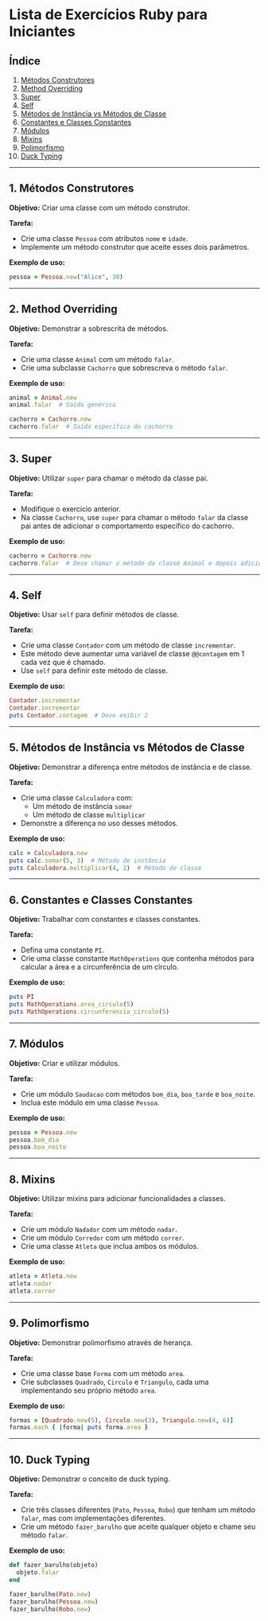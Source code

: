 # Lista de Exercícios Ruby para Iniciantes

## Índice
1. [Métodos Construtores](#1-métodos-construtores)
2. [Method Overriding](#2-method-overriding)
3. [Super](#3-super)
4. [Self](#4-self)
5. [Métodos de Instância vs Métodos de Classe](#5-métodos-de-instância-vs-métodos-de-classe)
6. [Constantes e Classes Constantes](#6-constantes-e-classes-constantes)
7. [Módulos](#7-módulos)
8. [Mixins](#8-mixins)
9. [Polimorfismo](#9-polimorfismo)
10. [Duck Typing](#10-duck-typing)

---

## 1. Métodos Construtores

**Objetivo:** Criar uma classe com um método construtor.

**Tarefa:**
- Crie uma classe `Pessoa` com atributos `nome` e `idade`.
- Implemente um método construtor que aceite esses dois parâmetros.

**Exemplo de uso:**
```ruby
pessoa = Pessoa.new("Alice", 30)
```

---

## 2. Method Overriding

**Objetivo:** Demonstrar a sobrescrita de métodos.

**Tarefa:**
- Crie uma classe `Animal` com um método `falar`.
- Crie uma subclasse `Cachorro` que sobrescreva o método `falar`.

**Exemplo de uso:**
```ruby
animal = Animal.new
animal.falar  # Saída genérica

cachorro = Cachorro.new
cachorro.falar  # Saída específica do cachorro
```

---

## 3. Super

**Objetivo:** Utilizar `super` para chamar o método da classe pai.

**Tarefa:**
- Modifique o exercício anterior.
- Na classe `Cachorro`, use `super` para chamar o método `falar` da classe pai antes de adicionar o comportamento específico do cachorro.

**Exemplo de uso:**
```ruby
cachorro = Cachorro.new
cachorro.falar  # Deve chamar o método da classe Animal e depois adicionar comportamento específico
```

---

## 4. Self

**Objetivo:** Usar `self` para definir métodos de classe.

**Tarefa:**
- Crie uma classe `Contador` com um método de classe `incrementar`.
- Este método deve aumentar uma variável de classe `@@contagem` em 1 cada vez que é chamado.
- Use `self` para definir este método de classe.

**Exemplo de uso:**
```ruby
Contador.incrementar
Contador.incrementar
puts Contador.contagem  # Deve exibir 2
```

---

## 5. Métodos de Instância vs Métodos de Classe

**Objetivo:** Demonstrar a diferença entre métodos de instância e de classe.

**Tarefa:**
- Crie uma classe `Calculadora` com:
  - Um método de instância `somar`
  - Um método de classe `multiplicar`
- Demonstre a diferença no uso desses métodos.

**Exemplo de uso:**
```ruby
calc = Calculadora.new
puts calc.somar(5, 3)  # Método de instância
puts Calculadora.multiplicar(4, 2)  # Método de classe
```

---

## 6. Constantes e Classes Constantes

**Objetivo:** Trabalhar com constantes e classes constantes.

**Tarefa:**
- Defina uma constante `PI`.
- Crie uma classe constante `MathOperations` que contenha métodos para calcular a área e a circunferência de um círculo.

**Exemplo de uso:**
```ruby
puts PI
puts MathOperations.area_circulo(5)
puts MathOperations.circunferencia_circulo(5)
```

---

## 7. Módulos

**Objetivo:** Criar e utilizar módulos.

**Tarefa:**
- Crie um módulo `Saudacao` com métodos `bom_dia`, `boa_tarde` e `boa_noite`.
- Inclua este módulo em uma classe `Pessoa`.

**Exemplo de uso:**
```ruby
pessoa = Pessoa.new
pessoa.bom_dia
pessoa.boa_noite
```

---

## 8. Mixins

**Objetivo:** Utilizar mixins para adicionar funcionalidades a classes.

**Tarefa:**
- Crie um módulo `Nadador` com um método `nadar`.
- Crie um módulo `Corredor` com um método `correr`.
- Crie uma classe `Atleta` que inclua ambos os módulos.

**Exemplo de uso:**
```ruby
atleta = Atleta.new
atleta.nadar
atleta.correr
```

---

## 9. Polimorfismo

**Objetivo:** Demonstrar polimorfismo através de herança.

**Tarefa:**
- Crie uma classe base `Forma` com um método `area`.
- Crie subclasses `Quadrado`, `Circulo` e `Triangulo`, cada uma implementando seu próprio método `area`.

**Exemplo de uso:**
```ruby
formas = [Quadrado.new(5), Circulo.new(3), Triangulo.new(4, 6)]
formas.each { |forma| puts forma.area }
```

---

## 10. Duck Typing

**Objetivo:** Demonstrar o conceito de duck typing.

**Tarefa:**
- Crie três classes diferentes (`Pato`, `Pessoa`, `Robo`) que tenham um método `falar`, mas com implementações diferentes.
- Crie um método `fazer_barulho` que aceite qualquer objeto e chame seu método `falar`.

**Exemplo de uso:**
```ruby
def fazer_barulho(objeto)
  objeto.falar
end

fazer_barulho(Pato.new)
fazer_barulho(Pessoa.new)
fazer_barulho(Robo.new)
```

